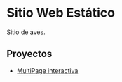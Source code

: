 # Sitio Web Estático

Sitio de aves.

## Proyectos

- [MultiPage interactiva](https://libertad23.github.io/aves/aves/)
